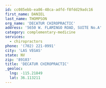 ```yaml
---
id: cc085ebb-ea86-48ca-adfd-f8fdd29adc16
first_name: DANIEL
last_name: THOMPSON
org_name: 'DECATUR CHIROPRACTIC'
address: '5650 W. FLAMINGO ROAD, SUITE No.A'
category: complementary-medicine
services:
  - chiropractors
phone: '(702) 221-0991'
city: 'LAS VEGAS'
state: NV
zip: '89103'
title: 'DECATUR CHIROPRACTIC'
_geoloc:
  lng: -115.21849
  lat: 36.113211
---
```


